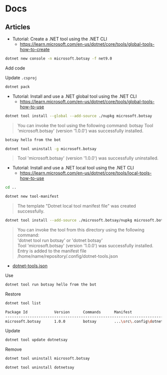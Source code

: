 # Docs

## Articles

- Tutorial: Create a .NET tool using the .NET CLI
  - https://learn.microsoft.com/en-us/dotnet/core/tools/global-tools-how-to-create

```bash
dotnet new console -n microsoft.botsay -f net9.0
```

Add code

Update `.csproj`

```bash
dotnet pack
```

- Tutorial: Install and use a .NET global tool using the .NET CLI
  - https://learn.microsoft.com/en-us/dotnet/core/tools/global-tools-how-to-use

```bash
dotnet tool install --global --add-source ./nupkg microsoft.botsay
```

> You can invoke the tool using the following command: botsay
> Tool 'microsoft.botsay' (version '1.0.0') was successfully installed.

```bash
botsay hello from the bot
```

```bash
dotnet tool uninstall -g microsoft.botsay
```

> Tool 'microsoft.botsay' (version '1.0.0') was successfully uninstalled.

- Tutorial: Install and use a .NET local tool using the .NET CLI
  - https://learn.microsoft.com/en-us/dotnet/core/tools/local-tools-how-to-use

```bash
cd ..
```

```bash
dotnet new tool-manifest
```

> The template "Dotnet local tool manifest file" was created successfully.

```bash
dotnet tool install --add-source ./microsoft.botsay/nupkg microsoft.botsay
```

> You can invoke the tool from this directory using the following command:  
> 'dotnet tool run botsay' or 'dotnet botsay'  
> Tool 'microsoft.botsay' (version '1.0.0') was successfully installed.  
> Entry is added to the manifest file /home/name/repository/.config/dotnet-tools.json

- [dotnet-tools.json](../src/.config/dotnet-tools.json)

Use

```bash
dotnet tool run botsay hello from the bot
```

Restore 

```bash
dotnet tool list
```

```bash
Package Id            Version      Commands      Manifest
----------------------------------------------------------------------------------
microsoft.botsay      1.0.0        botsay        ...\src\.config\dotnet-tools.json
```

Update

```bash
dotnet tool update dotnetsay
```

Remove

```bash
dotnet tool uninstall microsoft.botsay
```

```bash
dotnet tool uninstall dotnetsay
```
